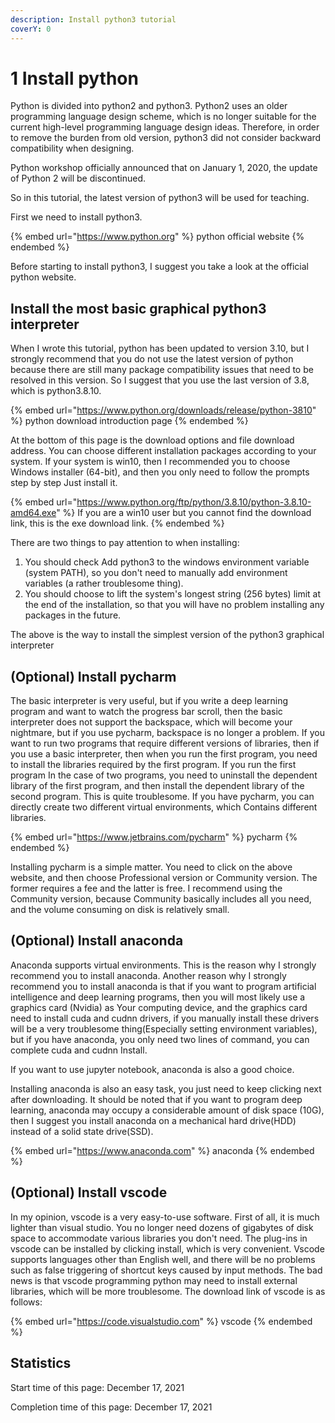 ```yaml
---
description: Install python3 tutorial
coverY: 0
---
```


# 1 Install python

Python is divided into python2 and python3. Python2 uses an older programming language design scheme, which is no longer suitable for the current high-level programming language design ideas. Therefore, in order to remove the burden from old version, python3 did not consider backward compatibility when designing.&#x20;

Python workshop officially announced that on January 1, 2020, the update of Python 2 will be discontinued.

So in this tutorial, the latest version of python3 will be used for teaching.

First we need to install python3.

{% embed url="https://www.python.org" %}
python official website
{% endembed %}

Before starting to install python3, I suggest you take a look at the official python website.

## Install the most basic graphical python3 interpreter

When I wrote this tutorial, python has been updated to version 3.10, but I strongly recommend that you do not use the latest version of python because there are still many package compatibility issues that need to be resolved in this version. So I suggest that you use the last version of 3.8, which is python3.8.10.

{% embed url="https://www.python.org/downloads/release/python-3810" %}
python download introduction page
{% endembed %}

At the bottom of this page is the download options and file download address. You can choose different installation packages according to your system. If your system is win10, then I recommended you to choose Windows installer (64-bit), and then you only need to follow the prompts step by step Just install it.

{% embed url="https://www.python.org/ftp/python/3.8.10/python-3.8.10-amd64.exe" %}
If you are a win10 user but you cannot find the download link, this is the exe download link.
{% endembed %}

There are two things to pay attention to when installing:

1. You should check Add python3 to the windows environment variable (system PATH), so you don't need to manually add environment variables (a rather troublesome thing).
2. You should choose to lift the system's longest string (256 bytes) limit at the end of the installation, so that you will have no problem installing any packages in the future.

The above is the way to install the simplest version of the python3 graphical interpreter

## (Optional) Install pycharm

The basic interpreter is very useful, but if you write a deep learning program and want to watch the progress bar scroll, then the basic interpreter does not support the backspace, which will become your nightmare, but if you use pycharm, backspace is no longer a problem. If you want to run two programs that require different versions of libraries, then if you use a basic interpreter, then when you run the first program, you need to install the libraries required by the first program. If you run the first program In the case of two programs, you need to uninstall the dependent library of the first program, and then install the dependent library of the second program. This is quite troublesome. If you have pycharm, you can directly create two different virtual environments, which Contains different libraries.

{% embed url="https://www.jetbrains.com/pycharm" %}
pycharm
{% endembed %}

Installing pycharm is a simple matter. You need to click on the above website, and then choose Professional version or Community version. The former requires a fee and the latter is free. I recommend using the Community version, because Community basically includes all you need, and the volume consuming on disk is relatively small.

## (Optional) Install anaconda

Anaconda supports virtual environments. This is the reason why I strongly recommend you to install anaconda. Another reason why I strongly recommend you to install anaconda is that if you want to program artificial intelligence and deep learning programs, then you will most likely use a graphics card (Nvidia) as Your computing device, and the graphics card need to install cuda and cudnn drivers, if you manually install these drivers will be a very troublesome thing(Especially setting environment variables), but if you have anaconda, you only need two lines of command, you can complete cuda and cudnn Install.

If you want to use jupyter notebook, anaconda is also a good choice.

Installing anaconda is also an easy task, you just need to keep clicking next after downloading. It should be noted that if you want to program deep learning, anaconda may occupy a considerable amount of disk space (10G), then I suggest you install anaconda on a mechanical hard drive(HDD) instead of a solid state drive(SSD).

{% embed url="https://www.anaconda.com" %}
anaconda
{% endembed %}

## (Optional) Install vscode

In my opinion, vscode is a very easy-to-use software. First of all, it is much lighter than visual studio. You no longer need dozens of gigabytes of disk space to accommodate various libraries you don't need. The plug-ins in vscode can be installed by clicking install, which is very convenient. Vscode supports languages other than English well, and there will be no problems such as false triggering of shortcut keys caused by input methods. The bad news is that vscode programming python may need to install external libraries, which will be more troublesome. The download link of vscode is as follows:

{% embed url="https://code.visualstudio.com" %}
vscode
{% endembed %}

## Statistics

Start time of this page: December 17, 2021

Completion time of this page: December 17, 2021

